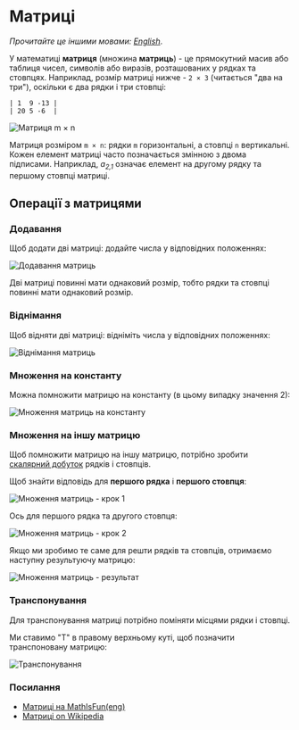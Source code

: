 # Матриці

_Прочитайте це іншими мовами:_
[_English_](README.md).

У математиці **матриця** (множина **матриць**) - це прямокутний масив або таблиця чисел, 
символів або виразів, розташованих у рядках та стовпцях. Наприклад, розмір матриці 
нижче - `2 × 3` (читається "два на три"), оскільки є два рядки і три стовпці:

```
| 1  9 -13 |
| 20 5 -6  |
```

![Матриця `m × n`](https://upload.wikimedia.org/wikipedia/commons/b/bf/Matris.png)

Матриця розміром `m × n`: рядки `m` горизонтальні, а стовпці `n` вертикальні. Кожен елемент матриці часто позначається змінною з двома підписами. Наприклад, <i>a<sub>2,1</sub></i> означає елемент на другому рядку та першому стовпці матриці.

## Операції з матрицями

### Додавання

Щоб додати дві матриці: додайте числа у відповідних положеннях:

![Додавання матриць](https://www.mathsisfun.com/algebra/images/matrix-addition.gif)

Дві матриці повинні мати однаковий розмір, тобто рядки та стовпці повинні мати однаковий розмір.

### Віднімання

Щоб відняти дві матриці: відніміть числа у відповідних положеннях:

![Віднімання матриць](https://www.mathsisfun.com/algebra/images/matrix-subtraction.gif)

### Множення на константу

Можна помножити матрицю на константу (в цьому випадку значення 2):

![Множення матриць на константу](https://www.mathsisfun.com/algebra/images/matrix-multiply-constant.gif)

### Множення на іншу матрицю

Щоб помножити матрицю на іншу матрицю, потрібно зробити [скалярний добуток](https://www.mathsisfun.com/algebra/vectors-dot-product.html) рядків і стовпців.

Щоб знайти відповідь для **першого рядка** і **першого стовпця**:

![Множення матриць - крок 1](https://www.mathsisfun.com/algebra/images/matrix-multiply-a.svg)

Ось для першого рядка та другого стовпця:

![Множення матриць - крок 2](https://www.mathsisfun.com/algebra/images/matrix-multiply-b.svg)

Якщо ми зробимо те саме для решти рядків та стовпців, отримаємо наступну результуючу матрицю:

![Множення матриць - результат](https://www.mathsisfun.com/algebra/images/matrix-multiply-c.svg)

### Транспонування

Для транспонування матриці потрібно поміняти місцями рядки і стовпці.

Ми ставимо "Т" в правому верхньому куті, щоб позначити транспоновану матрицю:

![Транспонування](https://www.mathsisfun.com/algebra/images/matrix-transpose.gif)

### Посилання

- [Матриці на MathIsFun(eng)](https://www.mathsisfun.com/algebra/matrix-introduction.html)
- [Матриці on Wikipedia](https://uk.wikipedia.org/wiki/%D0%9C%D0%B0%D1%82%D1%80%D0%B8%D1%86%D1%8F_(%D0%BC%D0%B0%D1%82%D0%B5%D0%BC%D0%B0%D1%82%D0%B8%D0%BA%D0%B0))
